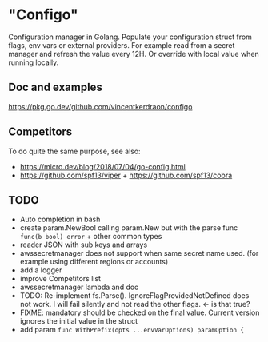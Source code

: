 # "Configo"

Configuration manager in Golang. Populate your configuration struct from flags, env vars or external providers.
For example read from a secret manager and refresh the value every 12H. Or override with local value when running locally.

## Doc and examples

https://pkg.go.dev/github.com/vincentkerdraon/configo

## Competitors

To do quite the same purpose, see also:
- https://micro.dev/blog/2018/07/04/go-config.html
- https://github.com/spf13/viper + https://github.com/spf13/cobra

## TODO

- Auto completion in bash
- create param.NewBool calling param.New but with the parse func `func(b bool) error` + other common types
- reader JSON with sub keys and arrays
- awssecretmanager does not support when same secret name used. (for example using different regions or accounts)
- add a logger
- improve Competitors list
- awssecretmanager lambda and doc
- TODO: Re-implement fs.Parse(). IgnoreFlagProvidedNotDefined does not work. I will fail silently and not read the other flags. <- is that true?
- FIXME: mandatory should be checked on the final value. Current version ignores the initial value in the struct
- add param `func WithPrefix(opts ...envVarOptions) paramOption {`
